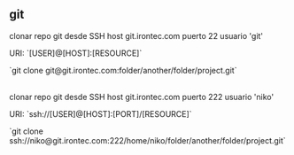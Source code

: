 ## git
<div>
  <p>clonar repo git desde SSH host git.irontec.com puerto 22 usuario 'git'</p>
  <p>URI: `[USER]@[HOST]:[RESOURCE]`</p>
  `git clone git@git.irontec.com:folder/another/folder/project.git`
</div>
<br>
<div>
  <p>clonar repo git desde SSH host git.irontec.com puerto 222 usuario 'niko'</p>
  <p>URI: `ssh://[USER]@[HOST]:[PORT]/[RESOURCE]`</p>
  `git clone ssh://niko@git.irontec.com:222/home/niko/folder/another/folder/project.git`
</div>
